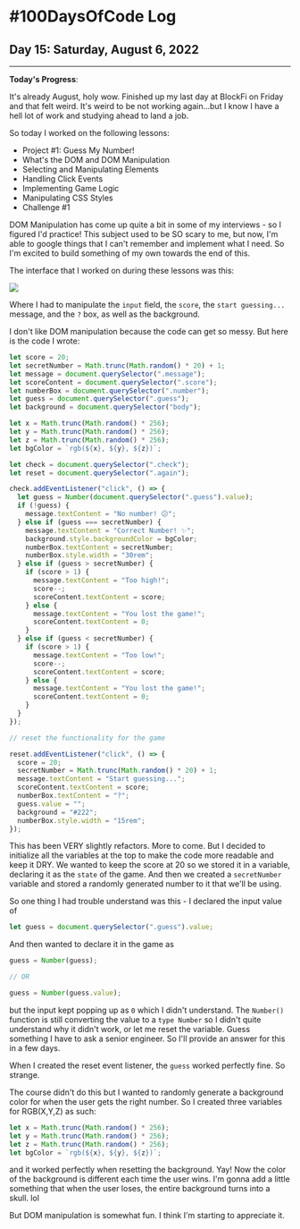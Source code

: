 # #100DaysOfCode Log

## Day 15: Saturday, August 6, 2022

<hr>

**Today's Progress**:

It's already August, holy wow. Finished up my last day at BlockFi on Friday and that felt weird. It's weird to be not working again...but I know I have a hell lot of work and studying ahead to land a job.

So today I worked on the following lessons:

- Project #1: Guess My Number!
- What's the DOM and DOM Manipulation
- Selecting and Manipulating Elements
- Handling Click Events
- Implementing Game Logic
- Manipulating CSS Styles
- Challenge #1

DOM Manipulation has come up quite a bit in some of my interviews - so I figured I'd practice! This subject used to be SO scary to me, but now, I'm able to google things that I can't remember and implement what I need. So I'm excited to build something of my own towards the end of this.

The interface that I worked on during these lessons was this:

![](https://i.imgur.com/v342r40.png)

Where I had to manipulate the `input` field, the `score`, the `start guessing...` message, and the `?` box, as well as the background.

I don't like DOM manipulation because the code can get so messy. But here is the code I wrote:

```javascript
let score = 20;
let secretNumber = Math.trunc(Math.random() * 20) + 1;
let message = document.querySelector(".message");
let scoreContent = document.querySelector(".score");
let numberBox = document.querySelector(".number");
let guess = document.querySelector(".guess");
let background = document.querySelector("body");

let x = Math.trunc(Math.random() * 256);
let y = Math.trunc(Math.random() * 256);
let z = Math.trunc(Math.random() * 256);
let bgColor = `rgb(${x}, ${y}, ${z})`;

let check = document.querySelector(".check");
let reset = document.querySelector(".again");

check.addEventListener("click", () => {
  let guess = Number(document.querySelector(".guess").value);
  if (!guess) {
    message.textContent = "No number! 😕";
  } else if (guess === secretNumber) {
    message.textContent = "Correct Number! ✨";
    background.style.backgroundColor = bgColor;
    numberBox.textContent = secretNumber;
    numberBox.style.width = "30rem";
  } else if (guess > secretNumber) {
    if (score > 1) {
      message.textContent = "Too high!";
      score--;
      scoreContent.textContent = score;
    } else {
      message.textContent = "You lost the game!";
      scoreContent.textContent = 0;
    }
  } else if (guess < secretNumber) {
    if (score > 1) {
      message.textContent = "Too low!";
      score--;
      scoreContent.textContent = score;
    } else {
      message.textContent = "You lost the game!";
      scoreContent.textContent = 0;
    }
  }
});

// reset the functionality for the game

reset.addEventListener("click", () => {
  score = 20;
  secretNumber = Math.trunc(Math.random() * 20) + 1;
  message.textContent = "Start guessing...";
  scoreContent.textContent = score;
  numberBox.textContent = "?";
  guess.value = "";
  background = "#222";
  numberBox.style.width = "15rem";
});
```

This has been VERY slightly refactors. More to come. But I decided to initialize all the variables at the top to make the code more readable and keep it DRY. We wanted to keep the score at 20 so we stored it in a variable, declaring it as the `state` of the game. And then we created a `secretNumber` variable and stored a randomly generated number to it that we'll be using.

So one thing I had trouble understand was this - I declared the input value of

```javascript
let guess = document.querySelector(".guess").value;
```

And then wanted to declare it in the game as

```javascript
guess = Number(guess);

// OR

guess = Number(guess.value);
```

but the input kept popping up as `0` which I didn't understand. The `Number()` function is still converting the value to a `type Number` so I didn't quite understand why it didn't work, or let me reset the variable. Guess something I have to ask a senior engineer. So I'll provide an answer for this in a few days.

When I created the reset event listener, the `guess` worked perfectly fine. So strange.

The course didn't do this but I wanted to randomly generate a background color for when the user gets the right number. So I created three variables for RGB(X,Y,Z) as such:

```javascript
let x = Math.trunc(Math.random() * 256);
let y = Math.trunc(Math.random() * 256);
let z = Math.trunc(Math.random() * 256);
let bgColor = `rgb(${x}, ${y}, ${z})`;
```

and it worked perfectly when resetting the background. Yay! Now the color of the background is different each time the user wins. I'm gonna add a little something that when the user loses, the entire background turns into a skull. lol

But DOM manipulation is somewhat fun. I think I'm starting to appreciate it.
